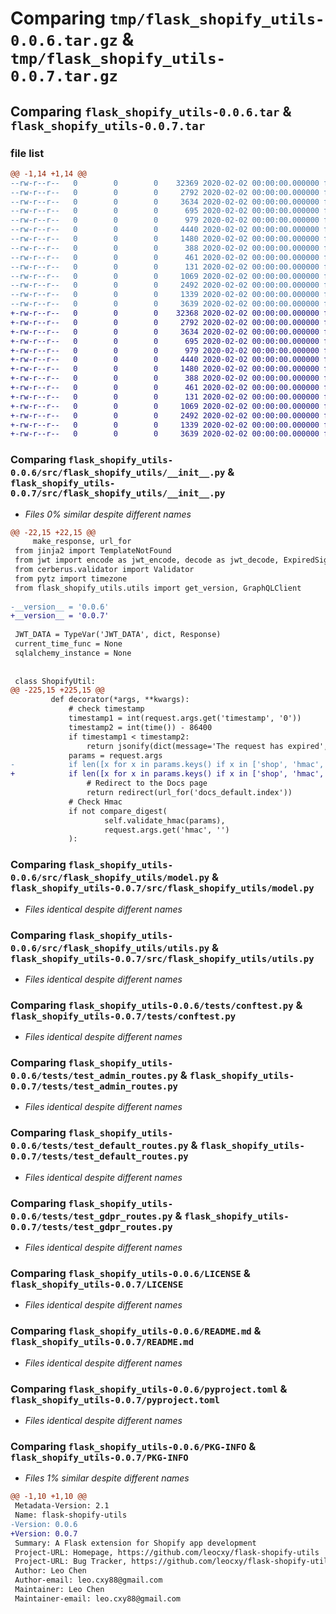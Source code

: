 # Comparing `tmp/flask_shopify_utils-0.0.6.tar.gz` & `tmp/flask_shopify_utils-0.0.7.tar.gz`

## Comparing `flask_shopify_utils-0.0.6.tar` & `flask_shopify_utils-0.0.7.tar`

### file list

```diff
@@ -1,14 +1,14 @@
--rw-r--r--   0        0        0    32369 2020-02-02 00:00:00.000000 flask_shopify_utils-0.0.6/src/flask_shopify_utils/__init__.py
--rw-r--r--   0        0        0     2792 2020-02-02 00:00:00.000000 flask_shopify_utils-0.0.6/src/flask_shopify_utils/model.py
--rw-r--r--   0        0        0     3634 2020-02-02 00:00:00.000000 flask_shopify_utils-0.0.6/src/flask_shopify_utils/utils.py
--rw-r--r--   0        0        0      695 2020-02-02 00:00:00.000000 flask_shopify_utils-0.0.6/tests/conftest.py
--rw-r--r--   0        0        0      979 2020-02-02 00:00:00.000000 flask_shopify_utils-0.0.6/tests/test_admin_routes.py
--rw-r--r--   0        0        0     4440 2020-02-02 00:00:00.000000 flask_shopify_utils-0.0.6/tests/test_default_routes.py
--rw-r--r--   0        0        0     1480 2020-02-02 00:00:00.000000 flask_shopify_utils-0.0.6/tests/test_gdpr_routes.py
--rw-r--r--   0        0        0      388 2020-02-02 00:00:00.000000 flask_shopify_utils-0.0.6/tests/test_graphql_cli.py
--rw-r--r--   0        0        0      461 2020-02-02 00:00:00.000000 flask_shopify_utils-0.0.6/tests/test_init.py
--rw-r--r--   0        0        0      131 2020-02-02 00:00:00.000000 flask_shopify_utils-0.0.6/.gitignore
--rw-r--r--   0        0        0     1069 2020-02-02 00:00:00.000000 flask_shopify_utils-0.0.6/LICENSE
--rw-r--r--   0        0        0     2492 2020-02-02 00:00:00.000000 flask_shopify_utils-0.0.6/README.md
--rw-r--r--   0        0        0     1339 2020-02-02 00:00:00.000000 flask_shopify_utils-0.0.6/pyproject.toml
--rw-r--r--   0        0        0     3639 2020-02-02 00:00:00.000000 flask_shopify_utils-0.0.6/PKG-INFO
+-rw-r--r--   0        0        0    32368 2020-02-02 00:00:00.000000 flask_shopify_utils-0.0.7/src/flask_shopify_utils/__init__.py
+-rw-r--r--   0        0        0     2792 2020-02-02 00:00:00.000000 flask_shopify_utils-0.0.7/src/flask_shopify_utils/model.py
+-rw-r--r--   0        0        0     3634 2020-02-02 00:00:00.000000 flask_shopify_utils-0.0.7/src/flask_shopify_utils/utils.py
+-rw-r--r--   0        0        0      695 2020-02-02 00:00:00.000000 flask_shopify_utils-0.0.7/tests/conftest.py
+-rw-r--r--   0        0        0      979 2020-02-02 00:00:00.000000 flask_shopify_utils-0.0.7/tests/test_admin_routes.py
+-rw-r--r--   0        0        0     4440 2020-02-02 00:00:00.000000 flask_shopify_utils-0.0.7/tests/test_default_routes.py
+-rw-r--r--   0        0        0     1480 2020-02-02 00:00:00.000000 flask_shopify_utils-0.0.7/tests/test_gdpr_routes.py
+-rw-r--r--   0        0        0      388 2020-02-02 00:00:00.000000 flask_shopify_utils-0.0.7/tests/test_graphql_cli.py
+-rw-r--r--   0        0        0      461 2020-02-02 00:00:00.000000 flask_shopify_utils-0.0.7/tests/test_init.py
+-rw-r--r--   0        0        0      131 2020-02-02 00:00:00.000000 flask_shopify_utils-0.0.7/.gitignore
+-rw-r--r--   0        0        0     1069 2020-02-02 00:00:00.000000 flask_shopify_utils-0.0.7/LICENSE
+-rw-r--r--   0        0        0     2492 2020-02-02 00:00:00.000000 flask_shopify_utils-0.0.7/README.md
+-rw-r--r--   0        0        0     1339 2020-02-02 00:00:00.000000 flask_shopify_utils-0.0.7/pyproject.toml
+-rw-r--r--   0        0        0     3639 2020-02-02 00:00:00.000000 flask_shopify_utils-0.0.7/PKG-INFO
```

### Comparing `flask_shopify_utils-0.0.6/src/flask_shopify_utils/__init__.py` & `flask_shopify_utils-0.0.7/src/flask_shopify_utils/__init__.py`

 * *Files 0% similar despite different names*

```diff
@@ -22,15 +22,15 @@
     make_response, url_for
 from jinja2 import TemplateNotFound
 from jwt import encode as jwt_encode, decode as jwt_decode, ExpiredSignatureError
 from cerberus.validator import Validator
 from pytz import timezone
 from flask_shopify_utils.utils import get_version, GraphQLClient
 
-__version__ = '0.0.6'
+__version__ = '0.0.7'
 
 JWT_DATA = TypeVar('JWT_DATA', dict, Response)
 current_time_func = None
 sqlalchemy_instance = None
 
 
 class ShopifyUtil:
@@ -225,15 +225,15 @@
         def decorator(*args, **kwargs):
             # check timestamp
             timestamp1 = int(request.args.get('timestamp', '0'))
             timestamp2 = int(time()) - 86400
             if timestamp1 < timestamp2:
                 return jsonify(dict(message='The request has expired', status=401))
             params = request.args
-            if len([x for x in params.keys() if x in ['shop', 'hmac', 'host', 'timestamp', 'session']]) >= 4:
+            if len([x for x in params.keys() if x in ['shop', 'hmac', 'host', 'timestamp', 'session']]) < 4:
                 # Redirect to the Docs page
                 return redirect(url_for('docs_default.index'))
             # Check Hmac
             if not compare_digest(
                     self.validate_hmac(params),
                     request.args.get('hmac', '')
             ):
```

### Comparing `flask_shopify_utils-0.0.6/src/flask_shopify_utils/model.py` & `flask_shopify_utils-0.0.7/src/flask_shopify_utils/model.py`

 * *Files identical despite different names*

### Comparing `flask_shopify_utils-0.0.6/src/flask_shopify_utils/utils.py` & `flask_shopify_utils-0.0.7/src/flask_shopify_utils/utils.py`

 * *Files identical despite different names*

### Comparing `flask_shopify_utils-0.0.6/tests/conftest.py` & `flask_shopify_utils-0.0.7/tests/conftest.py`

 * *Files identical despite different names*

### Comparing `flask_shopify_utils-0.0.6/tests/test_admin_routes.py` & `flask_shopify_utils-0.0.7/tests/test_admin_routes.py`

 * *Files identical despite different names*

### Comparing `flask_shopify_utils-0.0.6/tests/test_default_routes.py` & `flask_shopify_utils-0.0.7/tests/test_default_routes.py`

 * *Files identical despite different names*

### Comparing `flask_shopify_utils-0.0.6/tests/test_gdpr_routes.py` & `flask_shopify_utils-0.0.7/tests/test_gdpr_routes.py`

 * *Files identical despite different names*

### Comparing `flask_shopify_utils-0.0.6/LICENSE` & `flask_shopify_utils-0.0.7/LICENSE`

 * *Files identical despite different names*

### Comparing `flask_shopify_utils-0.0.6/README.md` & `flask_shopify_utils-0.0.7/README.md`

 * *Files identical despite different names*

### Comparing `flask_shopify_utils-0.0.6/pyproject.toml` & `flask_shopify_utils-0.0.7/pyproject.toml`

 * *Files identical despite different names*

### Comparing `flask_shopify_utils-0.0.6/PKG-INFO` & `flask_shopify_utils-0.0.7/PKG-INFO`

 * *Files 1% similar despite different names*

```diff
@@ -1,10 +1,10 @@
 Metadata-Version: 2.1
 Name: flask-shopify-utils
-Version: 0.0.6
+Version: 0.0.7
 Summary: A Flask extension for Shopify app development
 Project-URL: Homepage, https://github.com/leocxy/flask-shopify-utils
 Project-URL: Bug Tracker, https://github.com/leocxy/flask-shopify-utils/issues
 Author: Leo Chen
 Author-email: leo.cxy88@gmail.com
 Maintainer: Leo Chen
 Maintainer-email: leo.cxy88@gmail.com
```

